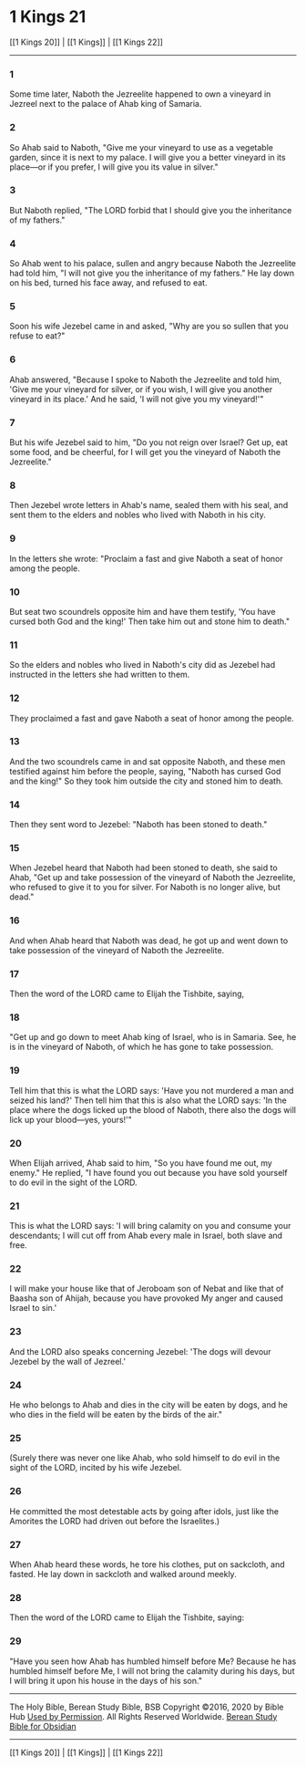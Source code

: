 # 1 Kings 21

[[1 Kings 20]] | [[1 Kings]] | [[1 Kings 22]]

---

### 1
Some time later, Naboth the Jezreelite happened to own a vineyard in Jezreel next to the palace of Ahab king of Samaria.

### 2
So Ahab said to Naboth, "Give me your vineyard to use as a vegetable garden, since it is next to my palace. I will give you a better vineyard in its place—or if you prefer, I will give you its value in silver."

### 3
But Naboth replied, "The LORD forbid that I should give you the inheritance of my fathers."

### 4
So Ahab went to his palace, sullen and angry because Naboth the Jezreelite had told him, "I will not give you the inheritance of my fathers." He lay down on his bed, turned his face away, and refused to eat.

### 5
Soon his wife Jezebel came in and asked, "Why are you so sullen that you refuse to eat?"

### 6
Ahab answered, "Because I spoke to Naboth the Jezreelite and told him, 'Give me your vineyard for silver, or if you wish, I will give you another vineyard in its place.' And he said, 'I will not give you my vineyard!'"

### 7
But his wife Jezebel said to him, "Do you not reign over Israel? Get up, eat some food, and be cheerful, for I will get you the vineyard of Naboth the Jezreelite."

### 8
Then Jezebel wrote letters in Ahab's name, sealed them with his seal, and sent them to the elders and nobles who lived with Naboth in his city.

### 9
In the letters she wrote: "Proclaim a fast and give Naboth a seat of honor among the people.

### 10
But seat two scoundrels opposite him and have them testify, 'You have cursed both God and the king!' Then take him out and stone him to death."

### 11
So the elders and nobles who lived in Naboth's city did as Jezebel had instructed in the letters she had written to them.

### 12
They proclaimed a fast and gave Naboth a seat of honor among the people.

### 13
And the two scoundrels came in and sat opposite Naboth, and these men testified against him before the people, saying, "Naboth has cursed God and the king!" So they took him outside the city and stoned him to death.

### 14
Then they sent word to Jezebel: "Naboth has been stoned to death."

### 15
When Jezebel heard that Naboth had been stoned to death, she said to Ahab, "Get up and take possession of the vineyard of Naboth the Jezreelite, who refused to give it to you for silver. For Naboth is no longer alive, but dead."

### 16
And when Ahab heard that Naboth was dead, he got up and went down to take possession of the vineyard of Naboth the Jezreelite.

### 17
Then the word of the LORD came to Elijah the Tishbite, saying,

### 18
"Get up and go down to meet Ahab king of Israel, who is in Samaria. See, he is in the vineyard of Naboth, of which he has gone to take possession.

### 19
Tell him that this is what the LORD says: 'Have you not murdered a man and seized his land?' Then tell him that this is also what the LORD says: 'In the place where the dogs licked up the blood of Naboth, there also the dogs will lick up your blood—yes, yours!'"

### 20
When Elijah arrived, Ahab said to him, "So you have found me out, my enemy." He replied, "I have found you out because you have sold yourself to do evil in the sight of the LORD.

### 21
This is what the LORD says: 'I will bring calamity on you and consume your descendants; I will cut off from Ahab every male in Israel, both slave and free.

### 22
I will make your house like that of Jeroboam son of Nebat and like that of Baasha son of Ahijah, because you have provoked My anger and caused Israel to sin.'

### 23
And the LORD also speaks concerning Jezebel: 'The dogs will devour Jezebel by the wall of Jezreel.'

### 24
He who belongs to Ahab and dies in the city will be eaten by dogs, and he who dies in the field will be eaten by the birds of the air."

### 25
(Surely there was never one like Ahab, who sold himself to do evil in the sight of the LORD, incited by his wife Jezebel.

### 26
He committed the most detestable acts by going after idols, just like the Amorites the LORD had driven out before the Israelites.)

### 27
When Ahab heard these words, he tore his clothes, put on sackcloth, and fasted. He lay down in sackcloth and walked around meekly.

### 28
Then the word of the LORD came to Elijah the Tishbite, saying:

### 29
"Have you seen how Ahab has humbled himself before Me? Because he has humbled himself before Me, I will not bring the calamity during his days, but I will bring it upon his house in the days of his son."

---

The Holy Bible, Berean Study Bible, BSB
Copyright ©2016, 2020 by Bible Hub
[Used by Permission](https://berean.bible/terms.htm). All Rights Reserved Worldwide.
[Berean Study Bible for Obsidian](https://github.com/gapmiss/berean-study-bible-for-obsidian)

---

[[1 Kings 20]] | [[1 Kings]] | [[1 Kings 22]]

